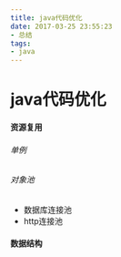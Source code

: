 ```yaml
---
title: java代码优化
date: 2017-03-25 23:55:23
- 总结
tags:
- java
---
```


# java代码优化

#### 资源复用

###### 单例

###### 对象池

- 数据库连接池
- http连接池

#### 数据结构
